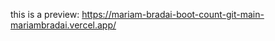 this is a preview:
<a href="https://mariam-bradai-boot-count-git-main-mariambradai.vercel.app/" target="_blank">https://mariam-bradai-boot-count-git-main-mariambradai.vercel.app/</a>
